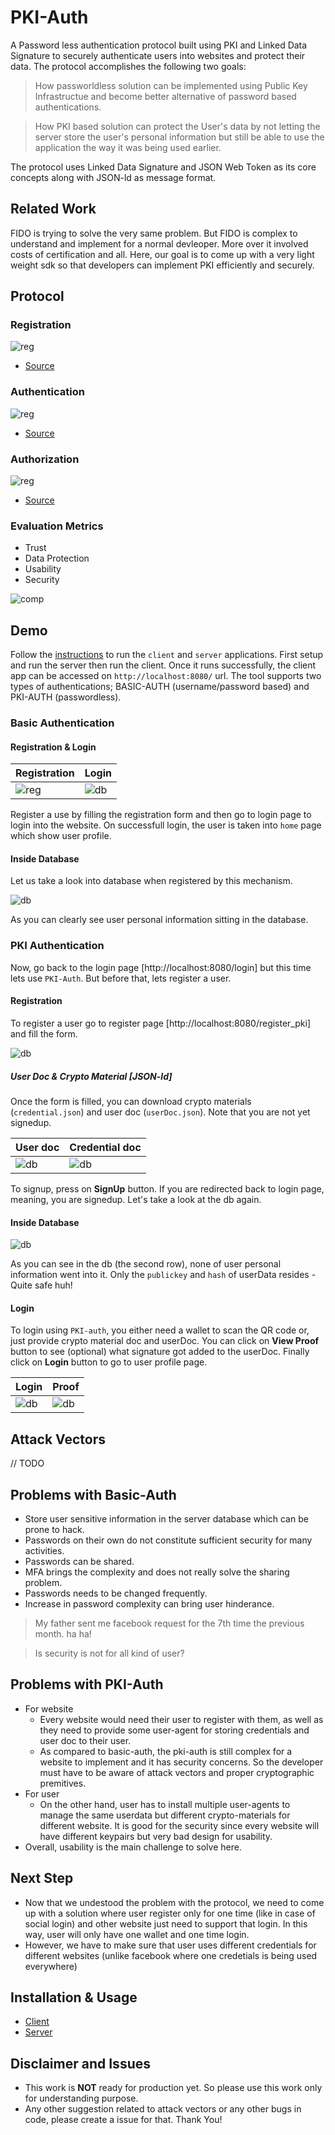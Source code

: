 # PKI-Auth

A Password less authentication protocol built using PKI and Linked Data Signature to securely authenticate users into websites and protect their data. The protocol accomplishes the following two goals:

> How passworldless solution can be implemented using Public Key Infrastructue and become better alternative of password based authentications. 

> How PKI based solution can protect the User's data by not letting the server store the user's personal information but still be able to use the application the way it was being used earlier. 

The protocol uses Linked Data Signature and JSON Web Token as its core concepts along with JSON-ld as message format. 

## Related Work

FIDO is trying to solve the very same problem. But FIDO is complex to understand and implement for a normal devleoper. More over it involved costs of certification and all. Here, our goal is to come up with a very light weight sdk so that developers can implement PKI efficiently and securely. 

## Protocol

### Registration

![reg](docs/PKI-seq-reg.svg)

- [Source](https://sequencediagram.org/index.html#initialData=C4S2BsFMAIAUGkCSBaAggVQCoAkBc0AlSAcxAGdgAnAQ1AHsA7AKCYAdrLQBjEdh4aF3AhI-Nh269q-aGUiUAbvJZCR-ZAD45i+fiIBHAK6QKZaJRLkqtEI2jtikJtqWVoyTatHA9lijXoGaAAzOkoAW2gAbXQAEVRYELDwgF0mBjpgGDpXQWFvXABGADpoADEQcHAzYAALGCJSfxs7UIjoAB0GACZS2LoAdwZwOmoAEzNHBnlaSDHoACkAZQB5ADlkcHmxui4yXC7oI+gAKhP0bX6uYoArMkYz6Gl5s4BhSgBPVmA6W-uGM5dADMpSWPwsNXqcmgOy4hnC3jMIAYh2Ohm0yGoUwEYWgIy41HAMMgChAXEgXQALKULvJ7BC5JCYGcyCBiAxDKxHgAjQzAH4MUoqfIyTSyeSufBLNkc1jmSBGEzAYpdWAcajhfbQADerEM3OEXHgkA+ABpZLVqECABTo+RXACUAF90plsrkXLpoEsJXSKGETPZ9YbjR8ngwxl0yJabXbKI7oMjoHUYHHk9QDZBis5fW4PBovPwpTLOYQTKxGHJSit4NmmEA)

### Authentication

![reg](docs/PKI-seq-authen.svg)

- [Source](https://sequencediagram.org/index.html#initialData=C4S2BsFMAIAUGkCSBaAggVQCoAkBc1UBXYAC0gDtQBjAQ1AHtyAoJgBxoCdqR3LorwICsDaduvYNADOkDgDdZLAUMrIAfDPmz8AJUgBHQpCnAp0cPQDmIctHaXITcvWAx6CjtNkfcARgB00ADiFLJ0kAAm0DT8JDTgUOQO0AC80ISEIBEAFACUADrkAEyBAFIA6pgAwnEJFMlpUiCW5NlUtYkOADTQAFYA7sAAypBUHJDAuUyaHtDI6vyCwrgAMlY2djTJ-WAk0ACKOvz0EZCFsJw0ALZS+ADeFdUd9ZA97fGdr9AR9Fc0NgBfJwuNyzZTLKpLPiQXaydIyMwkEBmQiaaIOSiFYD0aS0WykGCHY6naLkKJNFpmAmFVGyAAi9Co8Jsln4HAAnqxsdA-q4OCB4tAAFRCgDyOhFhUK6FYFhoUQARi49gSZN9GYQrsIzDQyXZxlIEViyMKhUNmuQRdAFcRsficXRgDR2tACfr6PQAGY9N0U8iRBlUbIrOlDXL+KXkP0BxmpaQW7K0jiBnqsflycLwSDs1OEBWCKhZnOxD4vHo-P42ArkaVovHRcBSHFyIT9V0mx3Osjki10QjjCPkUXkKgwN1pj2e6DI6LAJ3tSKunEipOBkU9JOFNPGBGmtbWS1C622xiBJjgvjqGbafcbPSGYzAADc50uN3u5paMao91XdBoqYcJOAK5vmICFtmAKFNgkDyrItzQAA2gA5AAHsgNDECQyDYgA1hQyH4I8NSlkkkAALrAq40DuHC14cH4gQAKKocAHDOpIaEYVhOH0Ph5DIdAZBwRwhQlNAABqsggJ67LQI8T4lnUZFxh4MnstkxHPGRPQDMMozjJMVGgnR3jaAE0A1KMuFmDJ7YwKweYFkW0CQKhyKmNOtgRAqAD8YmBFJ-KyfZs7zt27peopkbQLF0BqbJ2Sfv6EQpnYTngUWXQVv85BvNpDjVoUADMzGsexVCSG6K6aHS-5Wp6QFXPGX6pYyhQACyBCE-rsdRIpSHExWJrV-65JK5AAKyBFZVA2dOU5unEg1ed8CqpGkGJhK4UTLSQhQAGzdaEfXGKajxWjspBEZUcZ+iN9L-rpgwjGMExTPRczqBewD4LetgGqwjAyIpFzse+0APJUG6jU6QIsEwQA)

### Authorization

![reg](docs/PKI-seq-autho.svg)

- [Source](https://sequencediagram.org/index.html#initialData=C4S2BsFMAIAUGkCSBaAggVQCoAkBc1UBXYACwHsAnEALwENQyA7AKGYAdaLQBjEDx4NG7gQkAe048+tAdADOkCgDdFrRmWAwyKikJFjg+AML7ZAc0jA50AFIB1TNCbcY4MmYsATRC2GiByAB8CsqKuABKkACOhJBygmwUGpDcmp6RcmSEFC4AOozYkLSeinL4ANoA5AAeyLTEJMjAZADWYpX49pgAuszqmk468oo6uACMAHTQAKLVwBS0qdA1dQ1Nre3QJEUlFPkATFMAaoogAGYAnrYOANzQOucXABRdADTQAFYA7sAAyikUSwASmYISGyCCfgM+FQ4DcX2sixccjkrCAA)


### Evaluation Metrics

* Trust
* Data Protection
* Usability
* Security

![comp](docs/comparision.png)

## Demo 

Follow the [instructions](#installation--usage) to run the `client` and `server` applications. First setup and run the server then run the client. Once it runs successfully, the client app can be accessed on `http://localhost:8080/` url. The tool supports two types of authentications; BASIC-AUTH (username/password based) and PKI-AUTH (passwordless).

### Basic Authentication

#### Registration & Login

Registration | Login
------------ | ------
![reg](docs/basic-signup.png) | ![db](docs/basic-Login.png)

Register a use by filling the registration form and then go to login page to login into the website. On successfull login, the user is taken into `home` page which show user profile. 

#### Inside Database

Let us take a look into database when registered by this mechanism. 

![db](docs/baisc-db.png)

As you can clearly see user personal information sitting in the database. 

### PKI Authentication

Now, go back to the login page [http://localhost:8080/login] but this time lets use `PKI-Auth`. But before that, lets register a user. 

#### Registration

To register a user go to register page [http://localhost:8080/register_pki] and fill the form.

![db](docs/PKI-reg.png)

##### User Doc & Crypto Material [JSON-ld]

Once the form is filled, you can download crypto materials (`credential.json`) and user doc (`userDoc.json`). Note that you are not yet signedup. 

User doc | Credential doc
---------|---------------
![db](docs/PKI-userdoc.png) | ![db](docs/PKI-Crypto-material.png)

To signup, press on **SignUp** button. If you are redirected back to login page, meaning, you are signedup. Let's take a look at the db again.

#### Inside Database

![db](docs/PKI-db.png)

As you can see in the db (the second row), none of user personal information went into it. Only the `publickey` and `hash` of userData resides - Quite safe huh!

#### Login

To login using `PKI-auth`, you either need a wallet to scan the QR code or, just provide crypto material doc and userDoc. You can click on **View Proof** button to see (optional) what signature got added to the userDoc. Finally click on **Login** button to go to user profile page.

Login | Proof
------|-------
![db](docs/PKI-login.png) | ![db](docs/PKI-proof_.png)


## Attack Vectors

// TODO

## Problems with Basic-Auth

* Store user sensitive information in the server database which can be prone to hack.
* Passwords on their own do not constitute sufficient security for many activities.
* Passwords can be shared. 
* MFA brings the complexity and does not really solve the sharing problem. 
* Passwords needs to be changed frequently.
* Increase in password complexity can bring user hinderance. 

> My father sent me facebook request for the 7th time the previous month. ha ha! 

> Is security is not for all kind of user?

## Problems with PKI-Auth

* For website
    * Every website would need their user to register with them, as well as they need to provide some user-agent for storing credentials and user doc to their user. 
    * As compared to basic-auth, the pki-auth is still complex for a website to implement and it has security concerns. So the developer must have to be aware of attack vectors and proper cryptographic premitives.
* For user
    * On the other hand, user has to install multiple user-agents to manage the same userdata but different crypto-materials for different website. It is good for the security since every website will have different keypairs but very bad design for usability. 
* Overall, usability is the main challenge to solve here. 

## Next Step

* Now that we undestood the problem with the protocol, we need to come up with a solution where user register only for one time (like in case of social login) and other website just need to support that login. In this way, user will only have one wallet and one time login.
* However, we have to make sure that user uses different credentials for different websites (unlike facebook where one credetials is being used everywhere)

## Installation & Usage

* [Client](client/README.md)
* [Server](server/README.md)

## Disclaimer and Issues

* This work is **NOT** ready for production yet. So please use this work only for understanding purpose. 
* Any other suggestion related to attack vectors or any other bugs in code, please create a issue for that. Thank You!



